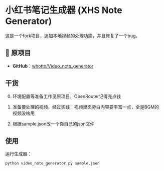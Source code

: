 # 小红书笔记生成器 (XHS Note Generator)

这是一个fork项目，追加本地视频的处理功能，并且修复了一个bug。

## 👤 原项目

- **GitHub**：[whotto/Video_note_generator](https://github.com/whotto/Video_note_generator)

## 干货

0. 环境配置等准备工作见原项目，OpenRouter记得充点钱

1. 准备要处理的视频，经过实践：视频里面旁白内容要丰富一点，全是BGM的视频没啥用

2. 根据sample.json改一个你自己的json文件

## 使用

运行生成器：
```bash
python video_note_generator.py sample.json
```

